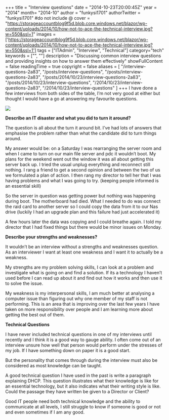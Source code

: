 +++
title = "Interview questions"
date = "2014-10-23T20:00:45Z"
year = "2014"
month= "2014-10"
author = "funkysi1701"
authorTwitter = "funkysi1701" #do not include @
cover = "https://storageaccountblog9f5d.blob.core.windows.net/blazor/wp-content/uploads/2014/10/how-not-to-ace-the-technical-interview.jpg?w=550&ssl=1"
images = ['https://storageaccountblog9f5d.blob.core.windows.net/blazor/wp-content/uploads/2014/10/how-not-to-ace-the-technical-interview.jpg?w=550&ssl=1']
tags = ["ITAdmin", "Interview", "Technical"]
category="tech"
keywords = ["", ""]
description = "Discussing common interview questions and providing insights on how to answer them effectively"
showFullContent = false
readingTime = true
copyright = false
aliases = [
    "/interview-questions-2a83",
    "/posts/interview-questions",
    "/posts/interview-questions-2a83",
    "/posts/2014/10/23/interview-questions-2a83",
    "/posts/2014/10/23/interview-questions",
    "/2014/10/23/interview-questions-2a83",
    "/2014/10/23/interview-questions"
]
+++
I have done a few interviews from both sides of the table, I’m not very good at either but thought I would have a go at answering my favourite questions.

![](https://storageaccountblog9f5d.blob.core.windows.net/blazor/wp-content/uploads/2014/10/how-not-to-ace-the-technical-interview.jpg?w=550&ssl=1)

**Describe an IT disaster and what you did to turn it around?**

The question is all about the turn it around bit. I’ve had lots of answers that emphasise the problem rather than what the candidate did to turn things around.

My answer would be: on a Saturday I was rearranging the server room and when I came to turn on our main file server and pdc it wouldn’t boot. My plans for the weekend went out the window it was all about getting this server back up. I tried the usual unplug everything and reconnect still nothing. I rang a friend to get a second opinion and between the two of us we formulated a plan of action. I then rang my director to tell her that I was having problems and what I was going to try. (keeping people informed is an essential skill)

So the server in question was getting power but nothing was happening during boot. The motherboard had died. What I needed to do was connect the raid card to another server so I could copy the data from it to our Nas drive (luckily I had an upgrade plan and this failure had just accelerated it)

A few hours later the data was copying and I could breathe again. I told my director that I had fixed things but there would be minor issues on Monday.

**Describe your strengths and weaknesses?**

It wouldn’t be an interview without a strengths and weaknesses question. As an interviewer I want at least one weakness and I want it to actually be a weakness.

My strengths are my problem solving skills, I can look at a problem and investigate what is going on and find a solution. If its a technology I haven’t used before I can read up about it and find out how it works and then use it to solve the issue.

My weakness is my interpersonal skills, I am much better at analysing a computer issue than figuring out why one member of my staff is not performing. This is an area that is improving over the last few years I have taken on more responsibility over people and I am learning more about getting the best out of them.

**Technical Questions**

I have never included technical questions in one of my interviews until recently and I think it is a good way to gauge ability. I often come out of an interview unsure how well that person would perform under the stresses of my job. If I have something down on paper it is a good start.

But the personality that comes through during the interview must also be considered as most knowledge can be taught.

A good technical question I have used in the past is write a paragraph explaining DHCP. This question illustrates what their knowledge is like for an essential technology, but it also indicates what their writing style is like. Could the passage they have written be given to a Director or Client?

Good IT people need both technical knowledge and the ability to communicate at all levels, I still struggle to know if someone is good or not and even sometimes if I am any good.
